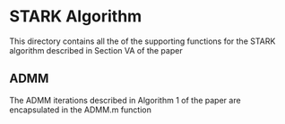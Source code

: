 # STARK Algorithm
This directory contains all the of the supporting functions for the STARK algorithm described in Section VA of the paper
## ADMM
The ADMM iterations described in Algorithm 1 of the paper are encapsulated in the ADMM.m function

